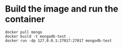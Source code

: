 # Build the image and run the container

```
docker pull mongo
docker build -t mongodb-test . 
docker run -dp 127.0.0.1:27017:27017 mongodb-test
```
